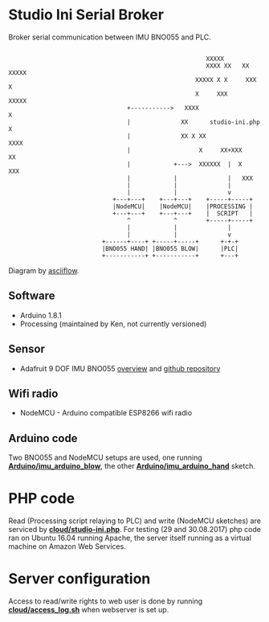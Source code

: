 # Studio Ini Serial Broker

Broker serial communication between IMU BNO055 and PLC.

```
                          
                                                       XXXXX
                                                       XXXX XX   XX XXXXX
                                                    XXXXX X X     XXX  X
                                                    X     XXX          XXXXX
                                 +----------->   XXXX                      X
                                 |              XX      studio-ini.php     X
                                 |              XX X XX                XXXX
                                 |                   X     XX+XXX      XX
                                 |            +--->  XXXXXX  |  X    XXX
                                 |            |              |   XXX
                                 |            |              |
                                 |            |              v
                             +---+---+    +---+---+    +-----+-----+
                             |NodeMCU|    |NodeMCU|    |PROCESSING |
                             +---+---+    +---+---+    |  SCRIPT   |
                                 ^            ^        +-----+-----+
                                 |            |              |
                                 |            |              v
                          +------+----+ +-----+-----+      +-+-+
                          |BNO055 HAND| |BNO055 BLOW|      |PLC|
                          +-----------+ +-----------+      +---+
```
Diagram by [asciiflow](http://asciiflow.com).

## Software

* Arduino 1.8.1
* Processing (maintained by Ken, not currently versioned)

## Sensor

* Adafruit 9 DOF IMU BNO055 [overview](https://learn.adafruit.com/adafruit-bno055-absolute-orientation-sensor/overview) and [github repository](https://github.com/adafruit/Adafruit_BNO055)  

## Wifi radio

* NodeMCU - Arduino compatible ESP8266 wifi radio

## Arduino code

Two BNO055 and NodeMCU setups are used, one running [**Arduino/imu_arduino_blow**](https://github.com/dsikar/StudioIniSerialBroker/blob/master/Arduino/imu_arduino_blow/imu_arduino_blow.ino), the other [**Arduino/imu_arduino_hand**](https://github.com/dsikar/StudioIniSerialBroker/blob/master/Arduino/imu_arduino_blow/imu_arduino_blow.ino) sketch.

# PHP code

Read (Processing script relaying to PLC) and write (NodeMCU sketches) are serviced by [**cloud/studio-ini.php**](https://github.com/dsikar/StudioIniSerialBroker/blob/master/cloud/studio-ini.php). For testing (29 and 30.08.2017) php code ran on Ubuntu 16.04 running Apache, the server itself running as a virtual machine on Amazon Web Services.

# Server configuration

Access to read/write rights to web user is done by running [**cloud/access_log.sh**](https://github.com/dsikar/StudioIniSerialBroker/blob/master/cloud/access_log.sh) when webserver is set up.


